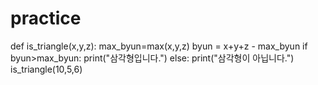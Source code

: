 # practice
def is_triangle(x,y,z):
    max_byun=max(x,y,z)
    byun = x+y+z - max_byun
    if byun>max_byun:
        print("삼각형입니다.")
    else:
        print("삼각형이 아닙니다.")
is_triangle(10,5,6)